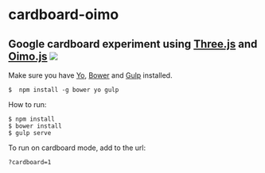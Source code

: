 # cardboard-oimo
Google cardboard experiment using [Three.js][threejs] and [Oimo.js][oimo]
![](http://puga.com.br/play/cardboard-oimo/images/cardboard-oimo.png)
---

Make sure you have [Yo][yo], [Bower][bower] and [Gulp][gulp] installed.

	$  npm install -g bower yo gulp

How to run:
	
	$ npm install
	$ bower install
	$ gulp serve
	
To run on cardboard mode, add to the url:
	
	?cardboard=1


[bower]: http://bower.io
[gulp]: http://gulpjs.com
[oimo]: https://github.com/lo-th/Oimo.js/
[threejs]: http://threejs.org/
[yo]: http://yeoman.io/
